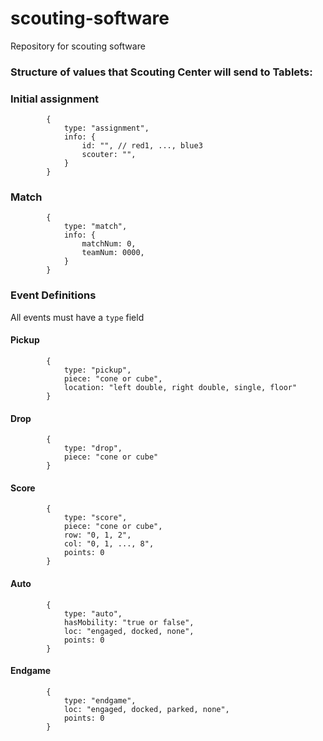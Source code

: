 # scouting-software
Repository for scouting software

### Structure of values that Scouting Center will send to Tablets:

### Initial assignment
            {
                type: "assignment",
                info: {
                    id: "", // red1, ..., blue3
                    scouter: "",
                }
            }

### Match
            {
                type: "match",
                info: {
                    matchNum: 0,
                    teamNum: 0000,
                }
            }

### Event Definitions
All events must have a `type` field
#### Pickup

            {
                type: "pickup",
                piece: "cone or cube",
                location: "left double, right double, single, floor"
            }

#### Drop
            {
                type: "drop",
                piece: "cone or cube"
            }

#### Score
            {
                type: "score",
                piece: "cone or cube",
                row: "0, 1, 2",
                col: "0, 1, ..., 8",
                points: 0
            }

#### Auto
            {
                type: "auto",
                hasMobility: "true or false",
                loc: "engaged, docked, none",
                points: 0
            }

#### Endgame
            {
                type: "endgame",
                loc: "engaged, docked, parked, none",
                points: 0
            }